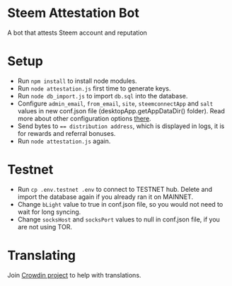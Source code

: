 # Steem Attestation Bot
A bot that attests Steem account and reputation

# Setup
* Run `npm install` to install node modules.
* Run `node attestation.js` first time to generate keys.
* Run `node db_import.js` to import `db.sql` into the database.
* Configure `admin_email`, `from_email`, `site`, `steemconnectApp` and `salt` values in new conf.json file (desktopApp.getAppDataDir() folder). Read more about other configuration options [there](https://github.com/byteball/headless-obyte#customize).
* Send bytes to `== distribution address`, which is displayed in logs, it is for rewards and referral bonuses.
* Run `node attestation.js` again.

# Testnet
* Run `cp .env.testnet .env` to connect to TESTNET hub. Delete and import the database again if you already ran it on MAINNET.
* Change `bLight` value to true in conf.json file, so you would not need to wait for long syncing.
* Change `socksHost` and `socksPort` values to null in conf.json file, if you are not using TOR.

# Translating
Join [Crowdin project](https://crowdin.com/project/byteball-betting-bot) to help with translations.